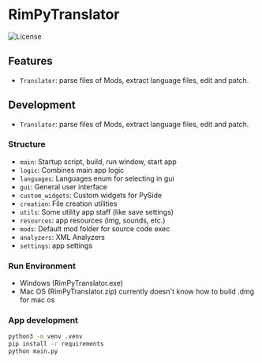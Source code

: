 # RimPyTranslator

<!-- ![RimPyTranslator](https://avatars.githubusercontent.com/u/2728043?v=4)
![RimPyTranslator-version]](https://github.com/ROKBAS/RimPyTranslator/releases)
![RimPyTranslator-downloads]](https://github.com/ROKBAS/RimPyTranslator/releases) -->
![License](https://img.shields.io/github/license/ROKBAS/RimPyTranslator)

## Features

- `Translator`: parse files of Mods, extract language files, edit and patch.

## Development

- `Translator`: parse files of Mods, extract language files, edit and patch.

### Structure

- `main`: Startup script, build, run window, start app
- `logic`: Combines main app logic
- `languages`: Languages enum for selecting in gui
- `gui`: General user interface
- `custom_widgets`: Custom widgets for PySide
- `creation`: File creation utilities
- `utils`: Some utility app staff (like save settings)
- `resources`: app resources (img, sounds, etc.)
- `mods`: Default mod folder for source code exec
- `analyzers`: XML Analyzers
- `settings`: app settings

### Run Environment

- Windows (RimPyTranslator.exe)
- Mac OS (RimPyTranslator.zip) currently doesn't know how to build .dmg for mac os

### App development

```bash
python3 -m venv .venv
pip install -r requirements
python main.py
```
